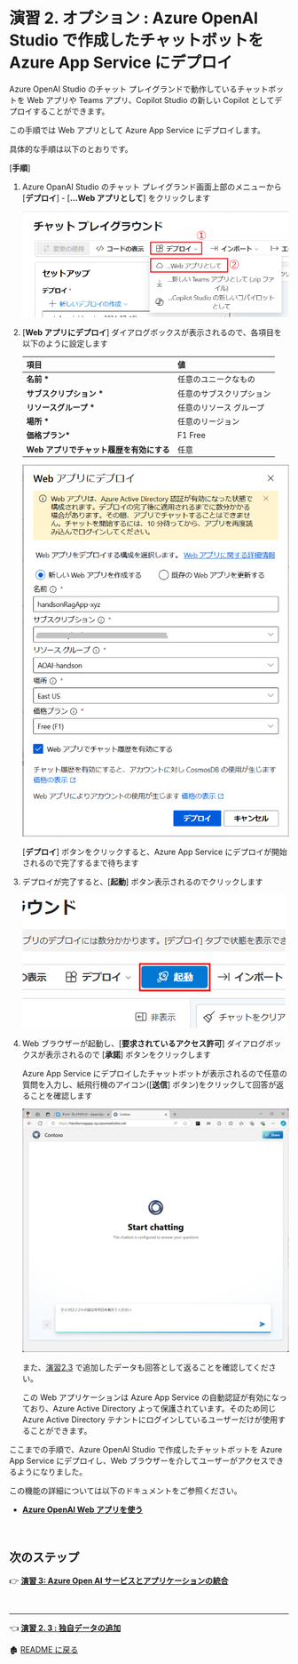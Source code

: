 # 演習 2. オプション : Azure OpenAI Studio で作成したチャットボットを Azure App Service にデプロイ

Azure OpenAI Studio のチャット プレイグランドで動作しているチャットボットを Web アプリや Teams アプリ、Copilot Studio の新しい Copilot としてデプロイすることができます。

この手順では Web アプリとして Azure App Service にデプロイします。

具体的な手順は以下のとおりです。

\[**手順**\]

1. Azure OpanAI Studio のチャット プレイグランド画面上部のメニューから \[**デプロイ**\] - \[**...Web アプリとして**\] をクリックします

    ![チャット プレイグランドからの RAG アプリのデプロイ](images/AOAIStudio_ChatPlayGround_Deploy.png)

2. \[**Web アプリにデプロイ**\] ダイアログボックスが表示されるので、各項目を以下のように設定します

    |  項目  |  値  |
    | ---- | ---- |
    |  **名前 \***  |  任意のユニークなもの  |
    |  **サブスクリプション \***  |  任意のサブスクリプション  |
    |  **リソースグループ \***  |  任意のリソース グループ  |
    |  **場所 \***  |  任意のリージョン  |
    |  **価格プラン\***  |  F1 Free  |
    |  **Web アプリでチャット履歴を有効にする**  |  任意  |

    ![Web にデプロイ ダイアログボックス](images/AOAIStudio_DeployWebDialog.png)

     \[**デプロイ**\] ボタンをクリックすると、Azure App Service にデプロイが開始されるので完了するまで待ちます

3. デプロイが完了すると、\[**起動**\] ボタン表示されるのでクリックします

    ![デプロイ完了](images/AOAIStudio_LaunchWebAppButton.png)

4. Web ブラウザーが起動し、\[**要求されているアクセス許可**\] ダイアログボックスが表示されるので \[**承諾**\] ボタンをクリックします

    Azure App Service にデプロイしたチャットボットが表示されるので任意の質問を入力し、紙飛行機のアイコン(\[**送信**\] ボタン)をクリックして回答が返ることを確認します

    ![Chatbot on Azure App Service](images/AOAIStudio_Deployed_appService.png)

    また、[演習2.3](Ex02-3.md#%E3%83%81%E3%83%A3%E3%83%83%E3%83%88-%E3%83%97%E3%83%AC%E3%82%A4%E3%82%B0%E3%83%A9%E3%83%B3%E3%83%89%E7%94%BB%E9%9D%A2%E3%81%8B%E3%82%89%E7%8B%AC%E8%87%AA%E3%81%AE%E3%83%87%E3%83%BC%E3%82%BF%E3%82%92%E8%BF%BD%E5%8A%A0%E3%81%99%E3%82%8B) で追加したデータも回答として返ることを確認してください。
    
    この Web アプリケーションは Azure App Service の自動認証が有効になっており、Azure Active Directory よって保護されています。そのため同じ Azure Active Directory テナントにログインしているユーザーだけが使用することができます。

ここまでの手順で、Azure OpenAI Studio で作成したチャットボットを Azure App Service にデプロイし、Web ブラウザーを介してユーザーがアクセスできるようになりました。

この機能の詳細については以下のドキュメントをご参照ください。

* [**Azure OpenAI Web アプリを使う**](https://learn.microsoft.com/ja-jp/azure/ai-services/openai/how-to/use-web-app)

<br>

## 次のステップ

👉 [**演習 3: Azure Open AI サービスとアプリケーションの統合**](Ex03-0.md)

<br>

<hr>

👈 [**演習 2. 3 : 独自データの追加**](Ex02-3.md)

🏚️ [README に戻る](README.md)
